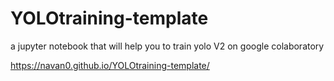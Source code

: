 # YOLOtraining-template

a jupyter notebook that will help you to train yolo V2 on google colaboratory

https://navan0.github.io/YOLOtraining-template/



